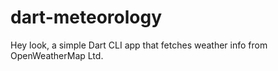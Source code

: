 # dart-meteorology
Hey look, a simple Dart CLI app that fetches weather info from OpenWeatherMap Ltd.
